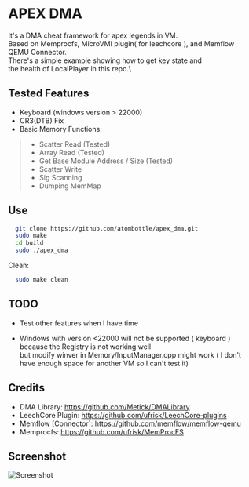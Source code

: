 
# APEX DMA
It's a DMA cheat framework for apex legends in VM.\
Based on Memprocfs, MicroVMI plugin( for leechcore ), and Memflow QEMU Connector.\
There's a simple example showing how to get key state and\
the health of LocalPlayer in this repo.\

## Tested Features

- Keyboard (windows version > 22000)
- CR3(DTB) Fix
- Basic Memory Functions:
> - Scatter Read (Tested)
> - Array Read (Tested)
> - Get Base Module Address / Size (Tested)
> - Scatter Write
> - Sig Scanning
> - Dumping MemMap


## Use

```bash
  git clone https://github.com/atombottle/apex_dma.git
  sudo make
  cd build
  sudo ./apex_dma
```

Clean:
```bash
  sudo make clean
```

## TODO

- Test other features when I have time

- Windows with version <22000 will not be supported ( keyboard )\
  because the Registry is not working well\
  but modify winver in Memory/InputManager.cpp might work
  ( I don't have enough space for another VM so I can't test it)

## Credits

- DMA Library: https://github.com/Metick/DMALibrary
- LeechCore Plugin: https://github.com/ufrisk/LeechCore-plugins
- Memflow [Connector]: https://github.com/memflow/memflow-qemu 
- Memprocfs: https://github.com/ufrisk/MemProcFS


## Screenshot

![Screenshot](https://github.com/atombottle/apex_dma/blob/main/screenshots/pic.jpg)
